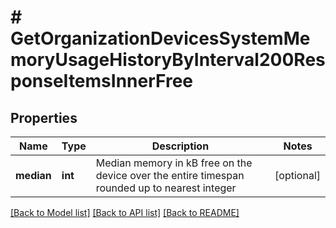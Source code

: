 # # GetOrganizationDevicesSystemMemoryUsageHistoryByInterval200ResponseItemsInnerFree

## Properties

Name | Type | Description | Notes
------------ | ------------- | ------------- | -------------
**median** | **int** | Median memory in kB free on the device over the entire timespan rounded up to nearest integer | [optional]

[[Back to Model list]](../../README.md#models) [[Back to API list]](../../README.md#endpoints) [[Back to README]](../../README.md)
